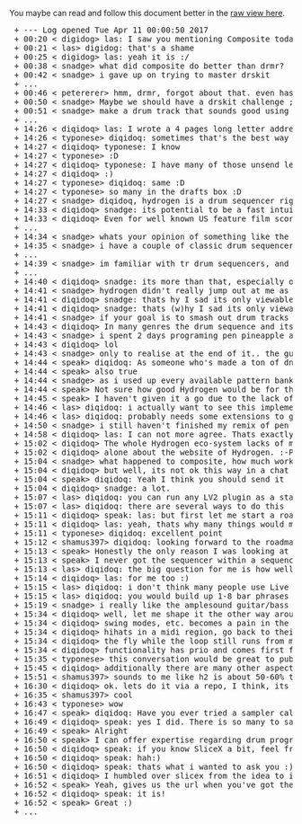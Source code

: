 You maybe can read and follow this document better in the [raw view here](https://raw.githubusercontent.com/diqidoq/lars/master/CHATLOG.md).

<pre>
 + --- Log opened Tue Apr 11 00:00:50 2017
 + 00:20 < digidog> las: I saw you mentioning Composite today from the logs. Maybe this is an interesting info for you? -> I had to request the removal of Composite from the Debian repos (sadly I had to because it was never ready for any use) and Gabriel has replied to it. https://bugs.debian.org/cgi-bin/bugreport.cgi?bug=859808#69 ... I think Composite is dead. I am very sorry for all the effort until that. Title: #859808 - composite: Composite not ready for being qualified package of Debian yet. - Debian Bug report logs (at bugs.debian.org)
 + 00:21 < las> digidog: that's a shame
 + 00:25 < digidog> las: yeah it is :/
 + 00:38 < snadge> what did composite do better than drmr?
 + 00:42 < snadge> i gave up on trying to master drskit 
 + ...
 + 00:46 < petererer> hmm, drmr, forgot about that. even has my name in the commits :p
 + 00:50 < snadge> Maybe we should have a drskit challenge ;)
 + 00:51 < snadge> make a drum track that sounds good using it.. hehe.. no rules
 + ...
 + 14:26 < diqidoq> las: I wrote a 4 pages long letter addressed to the developer team of Hydrogen with many details and explanations about several aspects regarding the future of Hydrogen and my motivation to write this up, only to come to the final conlusion now, that this letter only shows off that it would maybe even be better to start a project like Hydrogen from scratch :-/ ... I think I won't send it *facepalm*
 + 14:26 < typonese> diqidoq: sometimes that's the best way to come to a conclusion :)
 + 14:27 < diqidoq> typonese: I know
 + 14:27 < typonese> :D
 + 14:27 < diqidoq> typonese: I have many of those unsend letters :-$
 + 14:27 < diqidoq> :)
 + 14:27 < typonese> diqidoq: same :D
 + 14:27 < typonese> so many in the drafts box :D
 + 14:27 < snadge> diqidoq, hydrogen is a drum sequencer right? what is it in particular that you like about it?
 + 14:33 < diqidoq> snadge: its potential to be a fast intuitive rythm programming machine "right on the _qualified_ finger tips". Something I have talked about a lot on conferences over the years. the potential is there and only viewable for those how are really deep into rythm programming and its nature (also old school). I am not talking about "boom clap boom clap". And I have tested a lot on many OS for many projects. 
 + 14:33 < diqidoq> Even for well known US feature film score titles.
 + ...
 + 14:34 < snadge> whats your opinion of something like the roland tr-8, or the boutique tr-09?
 + 14:35 < snadge> i have a couple of classic drum sequencers.. like the tr-808 and tr-909.. but they're absolute garbage ;)
 + ...
 + 14:39 < snadge> im familiar with tr drum sequencers, and their hardware interfaces, and just your regular pianoroll type midi software.. most of them have a drum map mode
 + ...
 + 14:40 < diqidoq> snadge: its more than that, especially often "how" ... and where, in which layer and how easy to access etc. very much about intuitive interaction, etc. so its not jsut about available things on the table
 + 14:41 < snadge> hydrogen didn't really jump out at me as anything special.. since i don't have any particular fetish for drum pattern sequencing ;)
 + 14:41 < diqidoq> snadge: thats hy I sad its only viewable for those who have ;-)
 + 14:41 < diqidoq> snadge: thats (w)hy I sad its only viewable for those who have ;-)
 + 14:41 < snadge> if your goal is to smash out drum tracks all day.. then yeah, i can think of much more efficient ways to do it than either a hardware pattern sequencer, or a midi notation editor sure
 + 14:43 < diqidoq> In many genres the drum sequence and its micro complexity is a very important center of the whole impression regarding this peace of music
 + 14:43 < snadge> i spent 2 days programing pen pineapple apple pen into a tr-808
 + 14:43 < diqidoq> lol
 + 14:43 < snadge> only to realise at the end of it.. the guy didn't actually use a real tr-808.. he couldn't have
 + 14:44 < speak> diqidoq: As someone who's made a ton of dnb and jungle, very trye :P
 + 14:44 < speak> also true
 + 14:44 < snadge> as i used up every available pattern bank to sequence the track.. it has a bar with 6 beats, and a section of the song uses triplets on the hi-hats.. but 4/4 for everything else
 + 14:44 < speak> Not sure how good Hydrogen would be for that though
 + 14:45 < speak> I haven't given it a go due to the lack of a plugin I can just use straight in Ardour
 + 14:46 < las> diqidoq: i actually want to see this implemented in ardour as an LV2 or similar plugin
 + 14:46 < las> diqidoq: probably needs some extensions to get really tight plugin GUI integration
 + 14:50 < snadge> i still haven't finished my remix of pen pineapple apple pen.. its 90% done.. and i lost inspiration trying to find the last two instruments
 + 14:58 < diqidoq> las: I can not more agree. Thats exactly one important part of the letter. nowadays sth like this should have 2 available modes: stand alone and as a plugin. Look at Fxpansion's Guru or follow up Geist(1,2) which I have used for a film score title for the film Equalizer (Denzel Washington)
 + 15:02 < diqidoq> The whole Hydrogen eco-system lacks of many things to achieve such an approach as you can see on Composite. You can't achieve this in OSS world with 2 people as a closed cycle. Thats part of the problem: resources, community building, founding, flexible modern GUI, modern communication ways for developers to interact, website ;-), and many more. It all sticks together. You maybe can write a 5 pages letter 
 + 15:02 < diqidoq> alone about the website of Hydrogen. :-P
 + 15:04 < snadge> what happened to composite, how much work would need to be done to get it up to scratch?
 + 15:04 < diqidoq> but well, its not ok this way in a chat without the guys here (another point I made: where are they? IRC) ... I should think about sending it to mauser.
 + 15:04 < speak> diqidoq: Yeah I think you should send it
 + 15:04 < diqidoq> snadge: a lot.
 + 15:07 < las> diqidoq: you can run any LV2 plugin as a standalone already
 + 15:07 < las> diqidoq: there are several ways to do this
 + 15:11 < diqidoq> speak: las: but first let me start a road map independend from Hydrogen. This shapes better "what to achieve" compared to "what is there" and this maybe makes more clear if Hydrogen is really the right starting point, before stiring up a hornest nest.
 + 15:11 < diqidoq> las: yeah, thats why many things would maybe start from scratch or would make Hydrogen as is obsolete (lv2)
 + 15:11 < typonese> diqidoq: excellent point
 + 15:12 < shamus397> diqidoq: looking forward to the roadmap :-)
 + 15:13 < speak> Honestly the only reason I was looking at Hydrogen was to use it as a sampler, since sequencing imo is fine done in your DAW of choice
 + 15:13 < speak> I never got the sequencer within a sequencer thing
 + 15:13 < las> diqidoq: the big question for me is how well or if it integrates with an Ableton-Live-like pattern/clip model
 + 15:14 < diqidoq> las: for me too :)
 + 15:15 < las> diqidoq: i don't think many people use Live to sequence individual drum hits using their clip launcher
 + 15:15 < las> diqidoq: you would build up 1-8 bar phrases as clips, and then use the clip launcher to sequence them
 + 15:19 < snadge> i really like the amplesound guitar/bass plugins
 + 15:34 < diqidoq> well, let me shape it the other way around: there is a niche of people who has never been 99% satisfied with any of the new age drum or rythm section developing philosophy on computer based software yet. I can tell you that for granted. Painting events in a completely other corner of the UI than where you switch samples, layers, attacks, releases, sustains, curves, micro timing, midi setting changes, 
 + 15:34 < diqidoq> swing modes, etc. becomes a pain in the speed and work flow of a rythm professional. And these are the guys who need a voice here. Listening to them would inspire many others because it is a very underrated topic. Because of the misunderstanding what it is. Or maybe better sayed: what it can be. Rythm section programming is far beyond what many think of when they put their basedrum and snare layers and 
 + 15:34 < diqidoq> hihats in a midi region, go back to their bank to change some properties and mix them finally (to say it simple). Programming should be one way of many. A rythm guru is fast, and he needs something fast on his finger tips. If there would be a proper software, I would be able to play drums (even on a midi drumstation), record them, split them on keys, mix them with samples, which can be easely exchanged on 
 + 15:34 < diqidoq> the fly while the loop still runs from my library. I can switch many important settings with key commands and near by near interface spots. A rythm expert feels the "breath" of his section before it is finished and he needs to write it down fast. Like an author and his dictaphone. Hydrogen was close to some parts of FxPansions Geist, but only on some points. As often, its all about priorities. Which 
 + 15:34 < diqidoq> functionality has prio and comes first for such an approach. Thats what makes the difference between many computer audio instruments.
 + 15:35 < typonese> this conversation would be great to publish
 + 15:45 < diqidoq> additionally there are many other aspects to consider, proprietary file format replacement like rex2 and others, and some common ways need to stay implemented to gain a big enough audience too. Well, I think its too mcuh for here, my road map is better than to fill the chat here ;-)
 + 15:51 < shamus397> sounds to me like h2 is about 50-60% there according to your spec :-)
 + 16:30 < diqidoq> ok. lets do it via a repo, I think, its the best and fastest way to start off. i'll let you know. need some minutes to set it up. there we all can give our 2 cents to it and shape it later.
 + 16:35 < shamus397> cool
 + 16:43 < typonese> wow
 + 16:47 < speak> diqidoq: Have you ever tried a sampler called SliceX (a demo ships with FL Studio) ? I think there are a multitude of things that could be learnt from it
 + 16:49 < diqidoq> speak: yes I did. There is so many to say here from my side to get you on the same marker in the map. e.g. forgot to mention that I have really tested ALL available software on any OS to be able to really compare them.
 + 16:49 < speak> Alright
 + 16:50 < speak> I can offer expertise regarding drum programming with SliceX, if needed. I'm thoroughly familiar with it
 + 16:50 < diqidoq> speak: if you know SliceX a bit, feel free to add some points of it you like
 + 16:50 < diqidoq> speak: hah:)
 + 16:50 < diqidoq> speak: thats what i wanted to ask you :)
 + 16:51 < diqidoq> I humbled over slicex from the idea to implement recycle like functionality into plugins like Guru but smaller in footprint and shorter in setup ways.
 + 16:52 < speak> Yeah, gives us the url when you've got the repo set :) I could make bullet points of remarkable features and workflows that I've learnt with SliceX, if that's of any help
 + 16:52 < diqidoq> speak: it is!
 + 16:52 < speak> Great :)
 + ...
 </pre>
